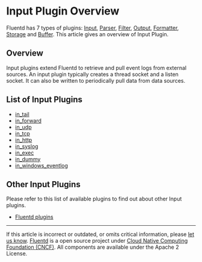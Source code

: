 # Input Plugin Overview

Fluentd has 7 types of plugins: [Input](/articles/input-plugin-overview.md),
[Parser](/articles/parser-plugin-overview.md), [Filter](/articles/filter-plugin-overview.md),
[Output](/articles/output-plugin-overview.md),
[Formatter](/articles/formatter-plugin-overview.md),
[Storage](/articles/storage-plugin-overview.md) and [Buffer](/articles/buffer-plugin-overview.md).
This article gives an overview of Input Plugin.


## Overview

Input plugins extend Fluentd to retrieve and pull event logs from
external sources. An input plugin typically creates a thread socket and
a listen socket. It can also be written to periodically pull data from
data sources.


## List of Input Plugins

-   [in\_tail](/articles/in_tail.md)
-   [in\_forward](/articles/in_forward.md)
-   [in\_udp](/articles/in_udp.md)
-   [in\_tcp](/articles/in_tcp.md)
-   [in\_http](/articles/in_http.md)
-   [in\_syslog](/articles/in_syslog.md)
-   [in\_exec](/articles/in_exec.md)
-   [in\_dummy](/articles/in_dummy.md)
-   [in\_windows\_eventlog](/articles/in_windows_eventlog.md)


## Other Input Plugins

Please refer to this list of available plugins to find out about other
Input plugins.

-   [Fluentd plugins](http://fluentd.org/plugin/)


------------------------------------------------------------------------

If this article is incorrect or outdated, or omits critical information,
please [let us know](https://github.com/fluent/fluentd-docs/issues?state=open).
[Fluentd](http://www.fluentd.org/) is a open source project under [Cloud
Native Computing Foundation (CNCF)](https://cncf.io/). All components
are available under the Apache 2 License.
